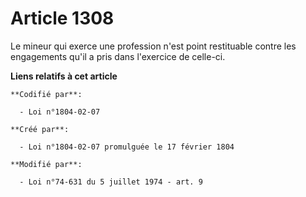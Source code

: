 # Article 1308

Le mineur qui exerce une profession n'est point restituable contre les engagements qu'il a pris dans l'exercice de celle-ci.

**Liens relatifs à cet article**

	**Codifié par**:

	  - Loi n°1804-02-07

	**Créé par**:

	  - Loi n°1804-02-07 promulguée le 17 février 1804

	**Modifié par**:

	  - Loi n°74-631 du 5 juillet 1974 - art. 9

